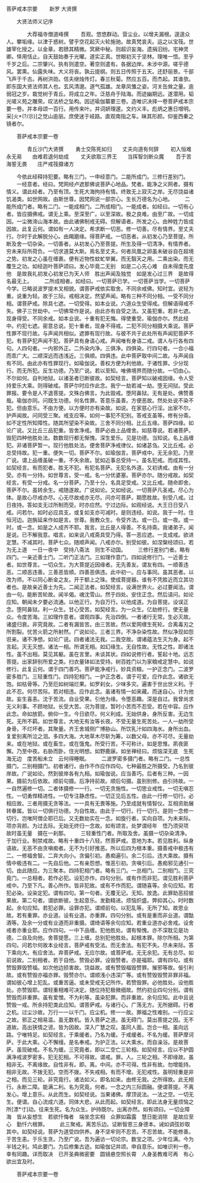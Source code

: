   菩萨戒本宗要
　　新罗 大贤撰




　　大贤法师义记序

　　　　大荐福寺僧道峰撰
　　吾观。悠悠群动。营尘业。以增夫漏根。遑遑众人。攀垢缘。以津于惑树。譬乎空花起灭火轮施驰。故真梵哀夫。运之以宝筏。世雄宰化授之。以金章。若赜其精微。冥厥中秘。则超识妄海。遗捐汩纷。宅神灵卿。怿用恬止。自天鼓始奏于光曜。道实正真。世眼初灭于坚林。理唯一悟。至乎千岁之后。二宗肇兴。执有则遣空。著空则遣有。各据边岸。未涉中源。嗟乎德风。罢熏。仙露失味。大义将丧。孰云提纲。则五日传照于五天。还舒丽景。千部飞声于千古。再树洪勋。信夫继烛传灯。春兰秋菊。然应五百。而杰起。其谁欤。即东国大贤法师其人也。玄风清邈。道气孤雄。龙章凤雏之姿。河关缶耸之量。逾弱冠之岁。栽觉树于青丘。将成立之年。泛慈舟于陆海。而迹幽期远。遂潜用。韬光嗟义苑之雕荣。叹法桥之坠构。因述瑜伽纂要三卷。造唯识决择一卷菩萨戒本宗要一卷。并本母颂一百行。用传来叶。并词妍理邃。文约义丰。彪炳之惠日增明。采[火*(?/示)]之觉山逾丽。庶使迷于岐路。直观南指之车。昧其形颜。仰鉴西秦之镜者尔。

　　菩萨戒本宗要一卷

　　　　青丘沙门大贤撰
　　勇士交陈死如归　　丈夫向道有何辞
　　初入恒难永无易　　由难若退何劫成
　　丈夫欲取三界王　　当挥智剑断众魔
　　吾于苦海誓无畏　　庄严戒筏摄诸方

　　今依此经释持犯要。略有三门。一申经意门。二能所成门。三修行差别门。
　　一经意者。经曰。梵网经卢遮那佛说菩萨心地品。梵者。能净之义网者。摄有情义。谓此经者。乃至有顶。生死大海拘持有情。终致无上寂灭之岸。无尽饶益诸饥渴类。如世网故。由斯世尊。因梵网说一部宗心。生长万德名为心地。
　　二能所成门者。略有二门。一能成相门。二所成相门。一能成者。如经曰。一切有心者。皆应摄佛戒。谓无上乘。至深至广。以至深故。极之良难。由至广故。一切成因。一尘微渧山海本故。由此诸佛制戒无碍。但解语者。所发之心。由种姓力皆成因故。此复云何。谓如有一人决定。希求断一切恶。修一切善。尽有情界。至丈夫行。尔时于此解脱分心。由羯磨缘。得菩萨戒。一切恶者。从初发心乃至菩提。所断及舍一切杂染。一切善者。从初发心乃至菩提。所生及得一切清净。有情界者。穷未来际所荷负。一切求道莫大斯。焉名至丈夫。何者凤凰之卵虽未破谷自在超境之势。初发之心虽在缠裹。便有近物性蚊虻举翼。而无翳天之用。二乘出染。而无覆生之功。如经迦叶菩萨颂曰。发心毕竟二无别　如是二心先心难　自未得度先度他　是故我礼初发心初发已为天人师　胜出声闻及独觉　如是发心过三界　是故得名最无上。
　　二所成相者。如经曰。一切菩萨已学。一切菩萨当学。一切菩萨今学。已略说波罗提木叉相貌。谓菩萨戒依实取舍。不同余戒佛。知时宜。说轻为重。说重为轻。故于三际。戒相决定。然望声闻。略有三种不同分相。一受不同分相。谓菩萨戒。除具七遮。一切受得。如本业说。六道众生受得戒。但解语得戒不失。佛子三世劫中。一切佛常作是说。由此亦有自受之法。又虽犯重。若非七遮。现身得受。不同余戒。如本业说。十重有犯无悔。得使重受。瑜伽亦尔。然此经中。约犯七遮。密意总说。犯十重者。现身不得戒。二犯不同分相摄大乘说。菩萨性罪不现行故。与声闻共相似。遮罪有现行故。与彼不共于此处所有声闻犯菩萨不犯。有菩萨犯声闻不犯。菩萨具有身语心戒。声闻唯有身语二戒。谓人与行各有四句。人四句者。一内邪外正。二外染内净。三俱净。四俱染。行四句者。一合小福而乖广大。二顺深远而违浅近。三俱顺。四俱违。此中菩萨取中间二故。与声闻自有不同。由此亦有性罪现行。如瑜伽说。善权方便为利他故。于诸性罪。少分现行。而无所犯。反生功德。乃至广说。若以至知。唯佛境界而随分故。一切由心。不尔如何。自判地狱。以诸圣者已断彼故。如契经言。菩萨知以破戒因缘。令人受持爱乐大乘。则得破戒。菩萨尔时应作此念。我宁一劫若减一劫。堕无间狱。受此罪报。要令是人不退菩提。文殊白佛言。为此毁戒。堕阿鼻狱。无有是处。佛赞善哉。瑜伽亦同。问既生功德。何名性罪。答意乐虽善。方便恶故。然处处说不染不犯。但由意乐。不由方便。以方便时亦有染故。如说。在家慈心行淫。出家不尔。护声闻故。问同受三聚。戒支应等。如何一事犯不犯别。答戒支虽等。修有分斋。如不定性所知障性。随其所望染不染故。三舍不同分相。比丘五缘。菩萨四缘。如论广说。又比丘三品犯重。皆舍净戒。菩萨必由上品缠舍。如慈尊说。若诸菩萨。毁犯四种他胜处法。数数现行都无惭愧。深生爱乐。见是功德。当知说。名上品缠犯。非诸菩萨暂一。现行他胜处法。便舍菩萨净戒律仪。如诸苾刍。又比丘戒。必总受持故。犯一重。便失一切。菩萨不尔。如瑜伽言。菩萨戒中。无无余犯。乃至广说。谓上品缠虽破一重。不失余故。犹如近事总受持一。虽名犯戒。而成其性。如契经言。有而犯者。胜无不犯。有犯名菩萨。无犯名外道。又初诱戒。由有一分受。亦有一分持。如世尊言。受一戒。名一分优婆塞。菩萨亦尔。随分戒故。如契经言。有受一分戒。名一分菩萨。乃至十分。名具足受戒。又比丘戒。随命即舍。菩萨不尔。虽转余生。戒随遂故。广说如论。又如经说。一切菩萨凡圣戒。尽心为体。是故心尽戒亦尽。心无尽故戒亦无尽。问亦可菩萨。期愿胜故。别受八戒。过日夜持。答如支无过所制而受。时亦应然。宁过边际。如观经说。大王日日受八戒。问若尔。如时必应具支。或复如支亦可减时。是则违经。如说。我于一时。住恒河边。迦旃延来作如是言。世尊。我教众生。令受齐法。或一日。或一夜。或一时。或一念。如是之人成齐不耶。我言。比丘是人得善。不名持斋。我诸弟子。闻是说。已不解我意。唱言。如来说八戒斋具受乃得。答一恶应遮。一支成戒。欲进定慧。不减其时。菩萨七众。随顺声闻。八戒亦尔。别受如彼。如涅槃经颂曰。若为无上道　一日一夜中　受持八斋法　则生不动国。
　　三修行差别门者。略有四门。一亲近善士门。二听门正法门。三如理作意门。四如说修行门。一近善士者。如世尊言。一切众生。为大菩提近因缘者。无先善友。谓友有四。一顺善违恶。二顺恶违善。三善恶皆顺。四善恶俱违。此中初一。应与事同。虽其恶者。以改为师。不以同心断金之友。开于额上之珠。使成菩提器。谁有不凭胜近而立其功者也。是故亲近善士为先。二闻正法者。如契经言。设满世界火。必过要闻法。谓由一句。能断苦轮故。闻半偈。魂沈雪山。然于四处。安住正念。然后请问。如论应知。朝闻未夕要必流通。以他正行。为自万行。以他成道。为自菩提。设误正念。堕阿鼻狱。利一众生。甘心受苦。如契经言。为一众生。亿劫修行。使无量众。令度苦海。三如理作意者。谓观四事。先治四倒。一者诸行无常。生必灭故。诸盛归衰。非究竟故。二者有漏皆苦。由三苦故。然以爱网缠生死轮。合离毒刃之所割裂。忧苦火箭之所射然。广说如论。三者三界。不净杂染性故。然似净现如怨诳亲。诸不净想。如论广说。四者诸法无我。二我空故。谓诸蕴法生灭为身。起不言起。灭无灭想。诸法一相。所谓无相。如幻缘生。无自性故。无性之性。即诸法性。虽不出相。莫见其躯。虽在言里。未谈其状。四如说修行者。誓起十地。远志菩提。出家辞别所爱之类。扫衣量钵如法受持。树百姓门以为家粮戒定慧中。如说修行。此复云何。谓于四门善巧。菩萨能净戒行。妙具资粮。一护正念门。二波罗密多胜门。三轻重性门。四持犯相门。一护正念者。谓于可爱。应作此念。诸欲无饱。如枯骨等。乃至厄如树端烂果。如罗刹女。少味多灾。遍害于世出世义利。于此不忍。何尽苦际。若对相违。应作此念。虽诸有情一如来藏。而迷自心。计为他故。妄生喜恚。沈于苦流。自业受果。引他为缘。令堕恶趣。深是自过。我曾尚求无义利事。不顾地狱。长受大苦。况为菩提。暂时小苦而不忍受。若在中容。应作此念。命如放箭。俯仰一生。今日欲尽。何义利成。无始供身。身所反害。无边生死。无所不羁。如世尊言。大地无有汝等长夜。不受无量生死苦处。一人一劫所受身骨。不烂坏者。其聚量。齐王舍城侧广博胁山。所饮乳汁如四海水。身所出血。复爱别离所泣之泪。多四大海。大地草木尽斩为筹。以数父母。亦不可尽。无量劫来。或在地狱。或在畜生。或在饿鬼。所受行苦。不可称计。如是思惟。夙夜匪懈。乃至中夜。右胁而卧。住光明想。如野鹿寐。如坐禅经曰。烦恼深无底　生死海无边　度苦船未立　云何得睡眠。
　　二波罗密多摄门者。略有二门。一总性摄门。二别相摄门。初者诸行。由作不作应作四句。七种最胜之所摄受。乃名到彼岸故。广说如论。然到彼岸各有九相。如瑜伽说。应当善巧。后者有三种。一因果。摄前为后依故。顺前句摄。后净持前故。顺后句摄。虽别别修。由引持故。一一自然遍修一切。二者体摄修一一行。一切无贪施性。一切思业戒性。一切无嗔忍性。一切勇悍精进性。一切专注静虑性。一切正见后五性。由此一行修一切行。必相应故。三者用摄无贪等法。一一具有无畏等施。乃至成就有情智仪。互相资助展转眷属。皆以一切俱行功德。为自性故。由此于一切行。行一切行。是则一念修一切行。岂唯阿僧企耶已后。又无数劫实在一念。如旋行者。实向自项。为未来际。项亦背颜。为过去际。无始无终归一念故。如有颂言。处梦谓经年　悟乃须臾项　故时虽无量　摄在一刹那。
　　三轻重性门者。所取及舍。虽摄一切杂染清净。于加行业。制禁戒故。略有十重四十八轻。然菩萨戒。意地为本。若见胜利。纵身语故。无恶不由贪嗔痴者。无不为引好推恶。所以后四为根本重。摄善戒中极违有二。一修福舍智。二弃大向小。贪偏引初。愚痴遍引。余二引后。违大乘故。摄有情中极违有二。一先自后他。二有亲怨想。惟恶引初。贪嗔引后。愚痴邪见通引一切。由此随应。为三聚本。四持犯相门者。略有三门。一总相门。二别相门。三究竟门。一总相者。若作必犯。设犯亦作。四句分别。或有作而非犯。谓见胜利菩萨戒中。乃至下凡。善心所作。皆非犯故。或有不作而犯。谓随喜等。余句应知。若犯必染。设染定犯。谓有四句。第一句者。无覆无记。无知。放逸。此罪助恶招彼果故。第二句者。谓欲断彼。生起意乐。发勤精进。烦恼炽盛。弊抑其心。时时数起。余句应知。若犯必罪。设罪亦犯。谓顺前句。以犯乱等。无所了知。故思业故。若有重罪。亦业道。设有业道。亦重罪。四句分别。或有是重而非业道。谓酤酒等。及余一分或有业道而非重摄。谓绮语等余句应知。若重业道亦必舍戒。设舍戒者亦重业耶。应作四句。一中下品缠。犯他胜处。谓有惭愧。亦不深耽见是功德。二自及向他。舍菩提愿。三上缠。总别犯他胜处。起根本罪。除尔所相。为第四句。问若尔何故本业经言。菩萨戒有受法。而无舍法。有犯不失。尽未来际。答下乘向大。有应舍法。弃菩萨戒。无应尔故。或菩萨戒。无无余犯。无有总尽。如前说故。二别相者。若于自他。赞毁必罪。设毁赞者。亦是福耶。谓有四句。或有赞毁罪毁赞福。如次他边损害故。饶益故。或有赞毁福毁赞罪。摧邪等故。佞引利故。或有赞毁亦福亦罪。毁赞亦尔。谓顺浅小违深广等。或有赞毁毁赞非罪非福。谓如彼心增上犯乱。或重苦逼。或未受戒无记所作。若赞毁罪。必他胜处。设他胜处。亦赞毁耶。谓轻重相难可决定。随位持犯极微细故。然约初业四句分别。谓有赞毁而非重罪。虽有爱憎。不为利等。虽染犯罪。而非重故。余句应知。此中且说赞毁一戒。所余持犯类此应知。谓菩萨戒。与诸行心。广荡无方。无所据碍。行者之机。过尘沙故。万行一一以千门。应尘机。修一一故。罪福之性难别。一行应尘之故。邪正之相易滥。虽无数机。皆入菩萨之道。虽无碍门。莫出菩提之因。无不道故。高出狭情之谤。皆为因故。深入广慧之叹。虽同人面。岂合一相。虽向远路。宁唯特足。如契经言。于乘缓者。乃名为缓。于戒缓者。不名为缓。菩萨摩诃萨。于此大乘。心不懈缦。是名奉戒。为护正法。以大乘水。而自澡浴。是故菩萨。虽现破戒。不名为缓。三究竟者。即以二空亡三轮相。如契经言。应以不护圆满净戒波罗密多。犯无犯相。不可得故。谓戒。罪。人。三轮之相。不即缘故。虽相非无。不离缘故。自性非有。即。离。中间。亦不可得。性非有故。勿增能持。相非无故。不拨无犯。空而不拨。不失戒相。有而不增。无犯戒性。虽明轻重是非之相。而见三轮。非究竟行。诸法如义。即名如来。由修无我。之所得故。此无相行。永断二障。能满二利。名为究竟。何者。一念之内三际圆融。便谓菩提。不离发心。增上意乐。从此而生。如契经说。当果诸佛。摩顶说法。一法之空。一切无生。便谓。自心流成六道。同体大悲。从此而起。如契经言。即此法身无量烦恼之所[漂*寸]动。往来生死。名为众生。护持既尔。出离亦然。如有颂曰。一切业障海　皆从妄想生　若欲忏悔者　端坐念实相　众罪如霜露　慧日能消除　是故应至心　勤忏六根罪。
　　此三聚戒。离苦乐边。证断智恩三身德本。诫如调弦妙取其中。如契经说。菩萨为道受四供养。身不坚牢则不忍苦。不忍苦故。不能修善。于苦生恚。于乐生贪。乃至广说。吾为遍访一切论宗。数宝之项。少年位满。今为半钱之利。鸠此要门。为后修集古迹。如瑜伽记并颂。申自意乐。如唯识判一卷。幸有同趣。详而取决　已开圣典微密要　圆镜悬空照长霄　人身圣教难可再　有心欲出宜及时。

　　菩萨戒本宗要一卷


